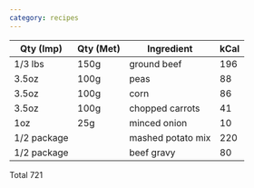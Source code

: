 ```yaml
---
category: recipes
---
```


| Qty (Imp)		| Qty (Met) | Ingredient 		| kCal  |
| ------------- | --------- | ------------ 		| ----- |
| 1/3 lbs		| 150g 		| ground beef 		| 196	|
| 3.5oz 		| 100g 		| peas 				| 88	|
| 3.5oz 		| 100g 		| corn 				| 86	|
| 3.5oz 		| 100g 		| chopped carrots 	| 41	|
| 1oz 			| 25g 		| minced onion 		| 10	|
| 1/2 package 	| 			| mashed potato mix | 220	|
| 1/2 package	|			| beef gravy 		| 80	|

Total	721